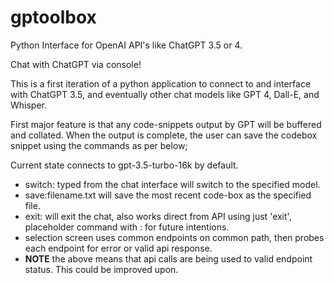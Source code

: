 # gptoolbox
Python Interface for OpenAI API's like ChatGPT 3.5 or 4.

Chat with ChatGPT via console!

This is a first iteration of a python application to connect to and interface with ChatGPT 3.5, and eventually other chat models like GPT 4, Dall-E, and Whisper.

First major feature is that any code-snippets output by GPT will be buffered and collated.  When the output is complete, the user can save the codebox snippet using the commands as per below;

Current state connects to gpt-3.5-turbo-16k by default.
- switch:<gpt-model> typed from the chat interface will switch to the specified model.
- save:filename.txt will save the most recent code-box as the specified file.
- exit: will exit the chat, also works direct from API using just 'exit', placeholder command with : for future intentions.
- selection screen uses common endpoints on common path, then probes each endpoint for error or valid api response.  
- **NOTE** the above means that api calls are being used to valid endpoint status.  This could be improved upon.
